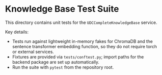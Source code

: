 # Knowledge Base Test Suite

This directory contains unit tests for the `UDCCompleteKnowledgeBase` service.

Key details:
- Tests run against lightweight in-memory fakes for ChromaDB and the sentence transformer embedding function, so they do not require torch or external services.
- Fixtures are provided via `tests/conftest.py`; import paths for the backend package are set up automatically.
- Run the suite with `pytest` from the repository root.

